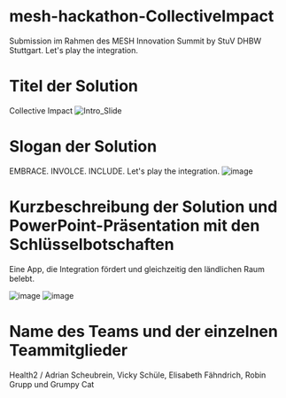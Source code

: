 # mesh-hackathon-CollectiveImpact
Submission im Rahmen des MESH Innovation Summit by StuV DHBW Stuttgart.
Let's play the integration.

# Titel der Solution
Collective Impact
![Intro_Slide](https://user-images.githubusercontent.com/82825256/158055070-791281b5-2f31-49d8-bde1-8ffb1f3a434b.PNG)

# Slogan der Solution
EMBRACE. INVOLCE. INCLUDE.
Let's play the integration.
![image](https://user-images.githubusercontent.com/82825256/158055680-3f66b6ad-4704-42ae-9248-4c2d93dbfc24.png)


# Kurzbeschreibung der Solution und PowerPoint-Präsentation mit den Schlüsselbotschaften
Eine App, die Integration fördert und gleichzeitig den ländlichen Raum belebt.

![image](https://user-images.githubusercontent.com/82825256/158054458-5b4d9639-a3be-4393-90e7-d6e924ef8f8a.png)
![image](https://user-images.githubusercontent.com/82825256/158054481-f8ac9544-9114-4b40-9c55-7b615bf368c6.png)


# Name des Teams und der einzelnen Teammitglieder
Health2 / Adrian Scheubrein, Vicky Schüle, Elisabeth Fähndrich, Robin Grupp und Grumpy Cat
